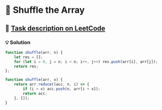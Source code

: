 # 📝 Shuffle the Array

## 🔗 [Task description on LeetCode](https://leetcode.com/problems/shuffle-the-array/description/)

### 💡 Solution

```javascript
function shuffle(arr, n) {
    let res = [];
    for (let i = 0, j = n; i < n; i++, j++) res.push(arr[i], arr[j]);
    return res;
};

function shuffle(arr, x) {
    return arr.reduce((acc, n, i) => {
        if (i < x) acc.push(n, arr[i + x]);
        return acc;
    }, []);
}
```
